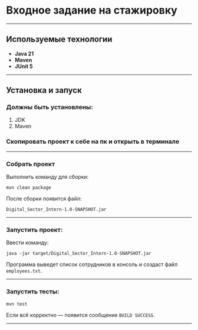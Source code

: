 # Входное задание на стажировку

---

## Используемые технологии
- **Java 21**
- **Maven**
- **JUnit 5**

---

## Установка и запуск

### Должны быть установлены:
1. JDK
2. Maven

### Скопировать проект к себе на пк и открыть в терминале

---

### Собрать проект
Выполнить команду для сборки:
```
mvn clean package
```

После сборки появится файл:
```
Digital_Sector_Intern-1.0-SNAPSHOT.jar
```

---

### Запустить проект:
Ввести команду:
```
java -jar target/Digital_Sector_Intern-1.0-SNAPSHOT.jar
```
Программа выведет список сотрудников в консоль и создаст файл `employees.txt`.

---

### Запустить тесты:
```
mvn test
```
Если всё корректно — появится сообщение `BUILD SUCCESS`.

---


